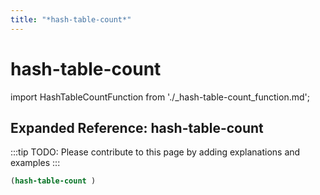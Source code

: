```yaml
---
title: "*hash-table-count*"
---
```


# hash-table-count

import HashTableCountFunction from './_hash-table-count_function.md';

<HashTableCountFunction />

## Expanded Reference: hash-table-count

:::tip
TODO: Please contribute to this page by adding explanations and examples
:::

```lisp
(hash-table-count )
```
